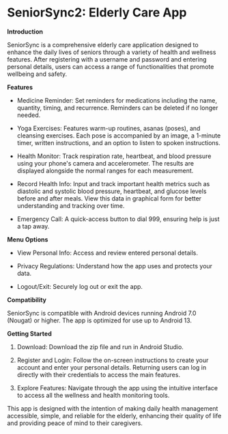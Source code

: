 # SeniorSync2: Elderly Care App

**Introduction**

SeniorSync is a comprehensive elderly care application designed to enhance the daily lives of seniors through a variety of health and wellness features. After registering with a username and password and entering personal details, users can access a range of functionalities that promote wellbeing and safety.

**Features**

  -	Medicine Reminder: Set reminders for medications including the name, quantity, timing, and recurrence. Reminders can be deleted if no longer needed.

  - Yoga Exercises: Features warm-up routines, asanas (poses), and cleansing exercises. Each pose is accompanied by an image, a 1-minute timer, written instructions, and an option to listen to spoken instructions.

  -	Health Monitor: Track respiration rate, heartbeat, and blood pressure using your phone's camera and accelerometer. The results are displayed alongside the normal ranges for each measurement.

  -	Record Health Info: Input and track important health metrics such as diastolic and systolic blood pressure, heartbeat, and glucose levels before and after meals. View this data in graphical form for better understanding and tracking over time.

  -	Emergency Call: A quick-access button to dial 999, ensuring help is just a tap away.

**Menu Options**

  -	View Personal Info: Access and review entered personal details.

  -	Privacy Regulations: Understand how the app uses and protects your data.

  -	Logout/Exit: Securely log out or exit the app.

**Compatibility**

SeniorSync is compatible with Android devices running Android 7.0 (Nougat) or higher. The app is optimized for use up to Android 13.

**Getting Started**

1.	Download: Download the zip file and run in Android Studio.

2.	Register and Login: Follow the on-screen instructions to create your account and enter your personal details.	Returning users can log in directly with their credentials to access the main features.

3.	Explore Features: Navigate through the app using the intuitive interface to access all the wellness and health monitoring tools.

This app is designed with the intention of making daily health management accessible, simple, and reliable for the elderly, enhancing their quality of life and providing peace of mind to their caregivers.
